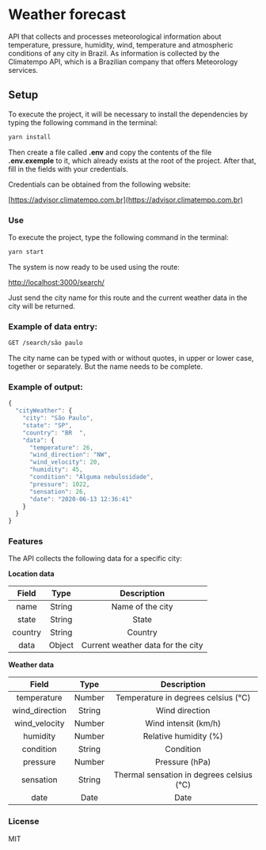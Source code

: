 # Weather forecast

API that collects and processes meteorological information about temperature, pressure, humidity, wind, temperature and atmospheric conditions of any city in Brazil. As information is collected by the Climatempo API, which is a Brazilian company that offers Meteorology services.

## Setup

To execute the project, it will be necessary to install the dependencies by typing the following command in the terminal:

```bash
yarn install
```

Then create a file called **.env** and copy the contents of the file **.env.exemple** to it, which already exists at the root of the project. After that, fill in the fields with your credentials.

Credentials can be obtained from the following website:

[https://advisor.climatempo.com.br](https://advisor.climatempo.com.br)

### Use

To execute the project, type the following command in the terminal:

```bash
yarn start
```

The system is now ready to be used using the route:

[http://localhost:3000/search/](http://localhost:3000/search/)

Just send the city name for this route and the current weather data in the city will be returned.

### Example of data entry:

```bash
GET /search/são paulo

```

The city name can be typed with or without quotes, in upper or lower case, together or separately. But the name needs to be complete.

### Example of output:

```javascript
{
  "cityWeather": {
    "city": "São Paulo",
    "state": "SP",
    "country": "BR  ",
    "data": {
      "temperature": 26,
      "wind_direction": "NW",
      "wind_velocity": 20,
      "humidity": 45,
      "condition": "Alguma nebulosidade",
      "pressure": 1022,
      "sensation": 26,
      "date": "2020-06-13 12:36:41"
    }
  }
}
```

### Features

The API collects the following data for a specific city:

**Location data**

|   **Field**   |    **Type**     |    **Description**                          |
|:-------------:|:---------------:|:-------------------------------------------:|
|     name      |     String      |   Name of the city                          |
|     state     |     String      |   State                                     |
|     country   |     String      |   Country                                   |
|     data      |     Object      |   Current weather data for the city         |

**Weather data**

|   **Field**    |    **Type**     |            **Description**                    |
|:--------------:|:---------------:|:---------------------------------------------:|
| temperature    |      Number     |      Temperature in degrees celsius (°C)      |
| wind_direction |      String     |                Wind direction                 |
| wind_velocity  |      Number     |              Wind intensit (km/h)             |
|   humidity	   |      Number     |              Relative humidity (%)            |
|   condition    |      String     |                  Condition                    |
|   pressure     |      Number     |                Pressure (hPa)                 |
|   sensation    |      String     |   Thermal sensation in degrees celsius (°C)   |
|     date       |      Date       |                    Date                       |

### License

MIT
